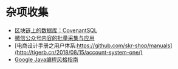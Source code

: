 # 杂项收集
- [区块链上的数据库：CovenantSQL](https://zhuanlan.zhihu.com/p/42517534)
- [微信公众号内容的批量采集与应用](https://zhuanlan.zhihu.com/c_65943221)
- [电商设计手册之用户体系:https://github.com/skr-shop/manuals](http://tigerb.cn/2018/08/15/account-system-one/)
- [Google Java编程风格指南](http://www.hawstein.com/posts/google-java-style.html)
